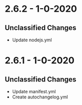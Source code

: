 # 2.6.2 - 1-0-2020

## Unclassified Changes

- Update nodejs.yml

# 2.6.1 - 1-0-2020

## Unclassified Changes

- Update manifest.yml
- Create autochangelog.yml


